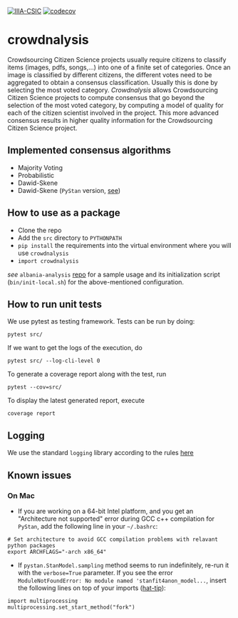 [![IIIA-CSIC](https://img.shields.io/badge/brewing%20at-IIIA--CSIC-blue)](https://iiia.csic.es)
[![codecov](https://codecov.io/gh/Crowd4SDG/crowdnalysis/branch/v2_refactoring/graph/badge.svg?token=JZ8BD8MZ9D)](https://codecov.io/gh/Crowd4SDG/crowdnalysis)

# crowdnalysis
 Crowdsourcing Citizen Science projects usually require citizens to classify items (images, pdfs, songs,&#8230;) 
 into one of a finite set of categories. Once an image is classified by different citizens, the different votes 
 need to be aggregated to obtain a consensus classification. Usually this is done by selecting the most voted category. 
 *Crowdnalysis* allows Crowdsourcing Citizen Science projects to compute consensus that go beyond the selection of 
 the most voted category, by computing a model of quality for each of the citizen scientist involved in the project. 
 This more advanced consensus results in higher quality information for the Crowdsourcing Citizen Science project.

## Implemented consensus algorithms
- Majority Voting
- Probabilistic
- Dawid-Skene
- Dawid-Skene (`PyStan` version, [see](https://pystan.readthedocs.io/en/latest/))

## How to use as a package
- Clone the repo 
- Add the `src` directory to `PYTHONPATH`
- `pip install` the requirements into the virtual environment where you will use `crowdnalysis`
- `import crowdnalysis`


*see* `albania-analysis` [repo](https://github.com/Crowd4SDG/albania-analysis) for a sample usage 
and its initialization script (`bin/init-local.sh`) for the above-mentioned configuration. 

## How to run unit tests

We use pytest as testing framework. Tests can be run by doing:

`pytest src/`

If we want to get the logs of the execution, do 

`pytest src/ --log-cli-level 0`

To generate a coverage report along with the test, run

`pytest --cov=src/`

To display the latest generated report, execute

`coverage report`

## Logging 

We use the standard `logging` library according to the rules [here](https://docs.python.org/3/howto/logging.html)

## Known issues
### On Mac
- If you are working on a 64-bit Intel platform, and you get an "Architecture not supported" error 
during GCC c++ compilation for `PyStan`, add the following line in your `~/.bashrc`:

```
# Set architecture to avoid GCC compilation problems with relavant python packages
export ARCHFLAGS="-arch x86_64"
```

- If `pystan.StanModel.sampling` method seems to run indefinitely, re-run it with the `verbose=True` parameter. 
If you see the error `ModuleNotFoundError: No module named 'stanfit4anon_model...`, 
insert the following lines on top of your imports 
([hat-tip](https://discourse.mc-stan.org/t/pystan-throws-error-when-running-chains-in-parallel-n-jobs-1/17563/4)):
  
```
import multiprocessing
multiprocessing.set_start_method("fork")
```

